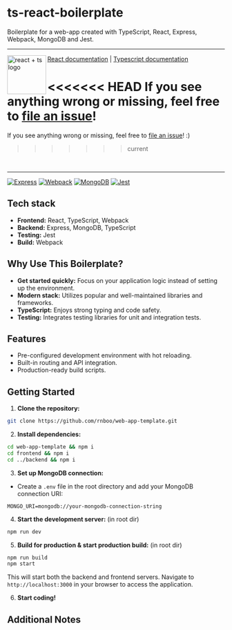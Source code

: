 # ts-react-boilerplate

Boilerplate for a web-app created with TypeScript, React, Express, Webpack, MongoDB and Jest.

---
<img
  height="90"
  width="90"
  alt="react + ts logo"
  src="https://react-typescript-cheatsheet.netlify.app/img/icon.png"
  align="left"
/>

[React documentation](https://react.dev/learn/typescript) | [Typescript documentation](https://react-typescript-cheatsheet.netlify.app/docs/basic/getting-started/basic_type_example)
<br>

<<<<<<< HEAD
If you see anything wrong or missing, feel free to [file an issue](https://github.com/rnboo/web-app-template/issues/new/choose)!
=======
If you see anything wrong or missing, feel free to [file an issue](https://github.com/rnboo/web-app-template/issues/new/choose)! :)
>>>>>>> current

<br>

---
[![Express](https://img.shields.io/badge/express.js-%23404d59.svg?style=for-the-badge&logo=express&logoColor=%2361DAFB)](https://expressjs.com/de/guide/routing.html)
[![Webpack](https://img.shields.io/badge/webpack-%238DD6F9.svg?style=for-the-badge&logo=webpack&logoColor=black)](https://webpack.js.org/concepts/)
[![MongoDB](https://img.shields.io/badge/MongoDB-%234ea94b.svg?style=for-the-badge&logo=mongodb&logoColor=white)](https://www.mongodb.com/docs/drivers/node/current/)
[![Jest](https://img.shields.io/badge/-jest-%23C21325?style=for-the-badge&logo=jest&logoColor=white)](https://jestjs.io/docs/getting-started)

## Tech stack

* **Frontend:** React, TypeScript, Webpack
* **Backend:** Express, MongoDB, TypeScript
* **Testing:** Jest
* **Build:** Webpack

## Why Use This Boilerplate?

* **Get started quickly:** Focus on your application logic instead of setting up the environment.
* **Modern stack:** Utilizes popular and well-maintained libraries and frameworks.
* **TypeScript:** Enjoys strong typing and code safety.
* **Testing:** Integrates testing libraries for unit and integration tests.

## Features

* Pre-configured development environment with hot reloading.
* Built-in routing and API integration.
* Production-ready build scripts.

## Getting Started

1. **Clone the repository:**

```bash
git clone https://github.com/rnboo/web-app-template.git
```

2. **Install dependencies:**

```bash
cd web-app-template && npm i
cd frontend && npm i
cd ../backend && npm i
```

3. **Set up MongoDB connection:**

- Create a `.env` file in the root directory and add your MongoDB connection URI:

```
MONGO_URI=mongodb://your-mongodb-connection-string
```

4. **Start the development server:** (in root dir)

```bash
npm run dev
```

5. **Build for production & start production build:** (in root dir)

```bash
npm run build
npm start
```
This will start both the backend and frontend servers. Navigate to `http://localhost:3000` in your browser to access the application.

6. **Start coding!**

## Additional Notes
